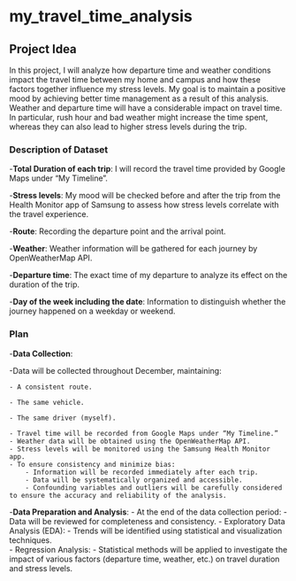 # my_travel_time_analysis
## Project Idea
In this project, I will analyze how departure time and weather conditions impact the travel time between my home and campus and how these factors together influence my stress levels. My goal is to maintain a positive mood by achieving better time management as a result of this analysis. Weather and departure time will have a considerable impact on travel time. In particular, rush hour and bad weather might increase the time spent, whereas they can also lead to higher stress levels during the trip.


### Description of Dataset
-**Total Duration of each trip**: I will record the travel time provided by Google Maps under “My Timeline”.

-**Stress levels**: My mood will be checked before and after the trip from the Health Monitor app of Samsung to assess how stress levels correlate with the travel experience.

-**Route**: Recording the departure point and the arrival point.

-**Weather**: Weather information will be gathered for each journey by OpenWeatherMap API.

-**Departure time**: The exact time of my departure to analyze its effect on the duration of the trip.

-**Day of the week including the date**: Information to distinguish whether the journey happened on a weekday or weekend.


### Plan

-**Data Collection**:


  -Data will be collected throughout December, maintaining:
  
	- A consistent route.

	- The same vehicle.

	- The same driver (myself).

	- Travel time will be recorded from Google Maps under “My Timeline.”
 	- Weather data will be obtained using the OpenWeatherMap API.
 	- Stress levels will be monitored using the Samsung Health Monitor app.
	- To ensure consistency and minimize bias:
		- Information will be recorded immediately after each trip.
		- Data will be systematically organized and accessible.  
		- Confounding variables and outliers will be carefully considered to ensure the accuracy and reliability of the analysis. 
-**Data Preparation and Analysis**:
	- At the end of the data collection period:
		- Data will be reviewed for completeness and consistency.
  	- Exploratory Data Analysis (EDA): 
		- Trends will be identified using statistical and visualization techniques.  
	- Regression Analysis: 
		- Statistical methods will be applied to investigate the impact of various factors (departure time, weather, etc.) on travel duration and stress levels.
